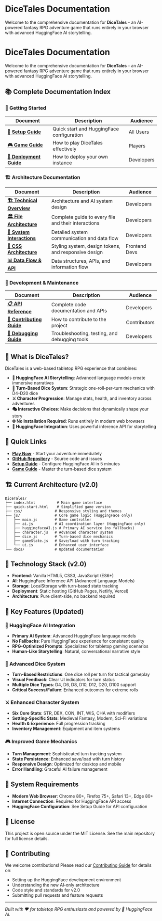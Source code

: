 # DiceTales Documentation

Welcome to the comprehensive documentation for **DiceTales** - an AI-powered fantasy RPG adventure game that runs entirely in your browser with advanced HuggingFace AI storytelling.

# DiceTales Documentation

Welcome to the comprehensive documentation for **DiceTales** - an AI-powered fantasy RPG adventure game that runs entirely in your browser with advanced HuggingFace AI storytelling.

## 📚 Complete Documentation Index

### 🚀 Getting Started
| Document | Description | Audience |
|----------|-------------|----------|
| **[📖 Setup Guide](SETUP_GUIDE.md)** | Quick start and HuggingFace configuration | All Users |
| **[🎮 Game Guide](GAME_GUIDE.md)** | How to play DiceTales effectively | Players |
| **[🚀 Deployment Guide](DEPLOYMENT_GUIDE.md)** | How to deploy your own instance | Developers |

### 🏗️ Architecture Documentation
| Document | Description | Audience |
|----------|-------------|----------|
| **[🏗️ Technical Overview](TECHNICAL_OVERVIEW.md)** | Architecture and AI system design | Developers |
| **[🏛️ File Architecture](FILE_ARCHITECTURE.md)** | Complete guide to every file and their interactions | Developers |
| **[🔄 System Interactions](SYSTEM_INTERACTIONS.md)** | Detailed system communication and data flow | Developers |
| **[🎨 CSS Architecture](CSS_ARCHITECTURE.md)** | Styling system, design tokens, and responsive design | Frontend Devs |
| **[📊 Data Flow & API](DATA_FLOW_API.md)** | Data structures, APIs, and information flow | Developers |

### 🔧 Development & Maintenance
| Document | Description | Audience |
|----------|-------------|----------|
| **[📋 API Reference](API_REFERENCE.md)** | Complete code documentation and APIs | Developers |
| **[🤝 Contributing Guide](CONTRIBUTING.md)** | How to contribute to the project | Contributors |
| **[🐛 Debugging Guide](DEBUGGING_GUIDE.md)** | Troubleshooting, testing, and debugging tools | Developers |

## 🎲 What is DiceTales?

DiceTales is a web-based tabletop RPG experience that combines:

- **🤗 HuggingFace AI Storytelling**: Advanced language models create immersive narratives  
- **🎯 Turn-Based Dice System**: Strategic one-roll-per-turn mechanics with D4-D20 dice
- **⚔️ Character Progression**: Manage stats, health, and inventory across adventures
- **🎭 Interactive Choices**: Make decisions that dynamically shape your story
- **🌐 No Installation Required**: Runs entirely in modern web browsers
- **🔧 HuggingFace Integration**: Uses powerful inference API for storytelling

## 🚀 Quick Links

- **[Play Now](../index.html)** - Start your adventure immediately
- **[GitHub Repository](https://github.com/AsleshSura/DiceTales)** - Source code and issues
- **[Setup Guide](SETUP_GUIDE.md)** - Configure HuggingFace AI in 5 minutes
- **[Game Guide](GAME_GUIDE.md)** - Master the turn-based dice system

## 🏗️ Current Architecture (v2.0)

```
DiceTales/
├── index.html          # Main game interface
├── quick-start.html    # Simplified game version
├── css/               # Responsive styling and themes
├── js/                # Core game logic (HuggingFace only)
│   ├── main.js        # Game controller
│   ├── ai.js          # AI coordination layer (HuggingFace only)
│   ├── huggingfaceAI.js # Primary AI service (no fallbacks)
│   ├── character.js   # Advanced character system
│   ├── dice.js        # Turn-based dice mechanics
│   ├── gameState.js   # Save/load with turn tracking
│   └── ui.js          # Enhanced user interface
└── docs/              # Updated documentation
```

## 🔧 Technology Stack (v2.0)

- **Frontend**: Vanilla HTML5, CSS3, JavaScript (ES6+)
- **AI**: HuggingFace Inference API (Advanced Language Models)
- **Storage**: LocalStorage with turn-based state tracking
- **Deployment**: Static hosting (GitHub Pages, Netlify, Vercel)
- **Architecture**: Pure client-side, no backend required

## 🎯 Key Features (Updated)

### 🤗 HuggingFace AI Integration
- **Primary AI System**: Advanced HuggingFace language models
- **No Fallbacks**: Pure HuggingFace experience for consistent quality
- **RPG-Optimized Prompts**: Specialized for tabletop gaming scenarios
- **Human-Like Storytelling**: Natural, conversational narrative style

### 🎲 Advanced Dice System
- **Turn-Based Restrictions**: One dice roll per turn for tactical gameplay
- **Visual Feedback**: Clear UI indicators for turn status
- **Multiple Dice Types**: D4, D6, D8, D10, D12, D20, D100 support
- **Critical Success/Failure**: Enhanced outcomes for extreme rolls

### ⚔️ Enhanced Character System
- **Six Core Stats**: STR, DEX, CON, INT, WIS, CHA with modifiers
- **Setting-Specific Stats**: Medieval Fantasy, Modern, Sci-Fi variations
- **Health & Experience**: Full progression tracking
- **Inventory Management**: Equipment and item systems

### 🎮 Improved Game Mechanics
- **Turn Management**: Sophisticated turn tracking system
- **State Persistence**: Enhanced save/load with turn history
- **Responsive Design**: Optimized for desktop and mobile
- **Error Handling**: Graceful AI failure management

## 🚨 System Requirements

- **Modern Web Browser**: Chrome 80+, Firefox 75+, Safari 13+, Edge 80+
- **Internet Connection**: Required for HuggingFace API access
- **HuggingFace Configuration**: See Setup Guide for API configuration

## 📝 License

This project is open source under the MIT License. See the main repository for full license details.

## 🤝 Contributing

We welcome contributions! Please read our [Contributing Guide](CONTRIBUTING.md) for details on:

- Setting up the HuggingFace development environment
- Understanding the new AI-only architecture
- Code style and standards for v2.0
- Submitting pull requests and feature requests

---

*Built with ❤️ for tabletop RPG enthusiasts and powered by 🤗 HuggingFace AI.*
